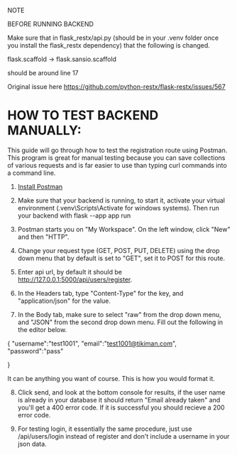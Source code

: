 NOTE

BEFORE RUNNING BACKEND

Make sure that in flask_restx/api.py (should be in your .venv folder once you install the flask_restx dependency) that the following is changed.

flask.scaffold -> flask.sansio.scaffold

should be around line 17

Original issue here
https://github.com/python-restx/flask-restx/issues/567

<h1>HOW TO TEST BACKEND MANUALLY: </h1>

This guide will go through how to test the registration route using Postman. This program is great for manual testing because you can save collections of various requests and is far easier to use than typing curl commands into a command line.

1. [Install Postman](https://www.postman.com/downloads/)

2. Make sure that your backend is running, to start it, activate your virtual environment (.venv\Scripts\Activate for windows systems). Then run your backend with flask --app app run

3. Postman starts you on "My Workspace". On the left window,
    click "New" and then "HTTP".

4. Change your request type (GET, POST, PUT, DELETE) using the drop down menu that by default is set to "GET", set it to POST for this route.

5. Enter api url, by default it should be http://127.0.0.1:5000/api/users/register.

6. In the Headers tab, type "Content-Type" for the key, and "application/json" for the value.

7. In the Body tab, make sure to select "raw" from the drop down menu, and "JSON" from the second drop down menu. Fill out the following in the editor below.

{
    "username":"test1001",
    "email":"test1001@tikiman.com",
    "password":"pass"

}

It can be anything you want of course. This is how you would format it.

8. Click send, and look at the bottom console for results, if the user name is already in your database it should return "Email already taken" and you'll get a 400 error code. If it is successful you should recieve a 200 error code.

9. For testing login, it essentially the same procedure, just use /api/users/login instead of register and don't include a username in your json data.
